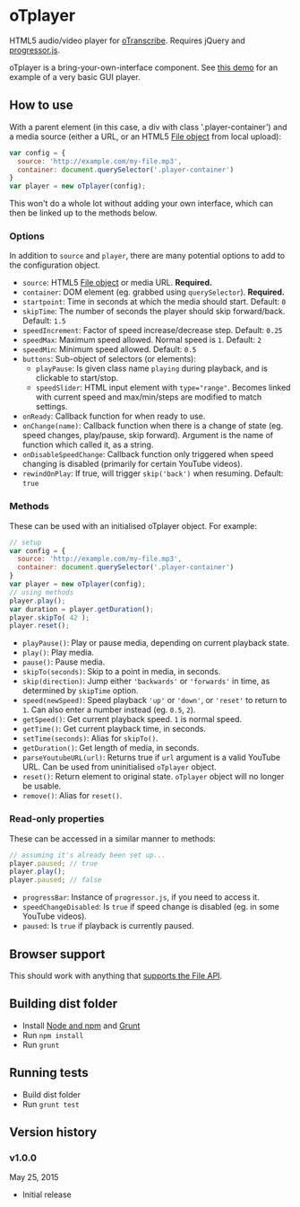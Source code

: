 # oTplayer

HTML5 audio/video player for [oTranscribe](https://github.com/otranscribe/otranscribe). Requires jQuery and [progressor.js](https://github.com/ejb/progressor.js).

oTplayer is a bring-your-own-interface component. See [this demo](http://otranscribe.com/oTplayer/examples/basic-player.html) for an example of a very basic GUI player.

## How to use

With a parent element (in this case, a div with class '.player-container') and a media source (either a URL, or an HTML5 [File object](https://developer.mozilla.org/en/docs/Web/API/File) from local upload):

```js
var config = {
  source: 'http://example.com/my-file.mp3',
  container: document.querySelector('.player-container')
}
var player = new oTplayer(config);
```

This won't do a whole lot without adding your own interface, which can then be linked up to the methods below.

### Options

In addition to `source` and `player`, there are many potential options to add to the configuration object.

- `source`: HTML5 [File object](https://developer.mozilla.org/en/docs/Web/API/File) or media URL. **Required.**
- `container`: DOM element (eg. grabbed using `querySelector`). **Required.**
- `startpoint`: Time in seconds at which the media should start. Default: `0`
- `skipTime`: The number of seconds the player should skip forward/back. Default: `1.5`
- `speedIncrement`: Factor of speed increase/decrease step. Default: `0.25`
- `speedMax`: Maximum speed allowed. Normal speed is `1`. Default: `2`
- `speedMin`: Minimum speed allowed. Default: `0.5`
- `buttons`: Sub-object of selectors (or elements):
    - `playPause`: Is given class name `playing` during playback, and is clickable to start/stop.
    - `speedSlider`: HTML input element with `type="range"`. Becomes linked with current speed and max/min/steps are modified to match settings.
- `onReady`: Callback function for when ready to use.
- `onChange(name)`: Callback function when there is a change of state (eg. speed changes, play/pause, skip forward). Argument is the name of function which called it, as a string.
- `onDisableSpeedChange`: Callback function only triggered when speed changing is disabled (primarily for certain YouTube videos).
- `rewindOnPlay`: If true, will trigger `skip('back')` when resuming. Default: `true`

### Methods

These can be used with an initialised oTplayer object. For example:

```js
// setup
var config = {
  source: 'http://example.com/my-file.mp3',
  container: document.querySelector('.player-container')
}
var player = new oTplayer(config);
// using methods
player.play();
var duration = player.getDuration();
player.skipTo( 42 );
player.reset();
```

- `playPause()`: Play or pause media, depending on current playback state.
- `play()`: Play media.
- `pause()`: Pause media.
- `skipTo(seconds)`: Skip to a point in media, in seconds.
- `skip(direction)`: Jump either `'backwards'` or `'forwards'` in time, as determined by `skipTime` option.
- `speed(newSpeed)`: Speed playback `'up'` or `'down'`, or `'reset'` to return to `1`. Can also enter a number instead (eg. `0.5`, `2`).
- `getSpeed()`: Get current playback speed. `1` is normal speed.
- `getTime()`: Get current playback time, in seconds.
- `setTime(seconds)`: Alias for `skipTo()`.
- `getDuration()`: Get length of media, in seconds.
- `parseYoutubeURL(url)`: Returns true if `url` argument is a valid YouTube URL. Can be used from uninitialised `oTplayer` object.
- `reset()`: Return element to original state. `oTplayer` object will no longer be usable.
- `remove()`: Alias for `reset()`.

### Read-only properties

These can be accessed in a similar manner to methods:

```js
// assuming it's already been set up...
player.paused; // true
player.play();
player.paused; // false
```

- `progressBar`: Instance of `progressor.js`, if you need to access it.
- `speedChangeDisabled`: Is `true` if speed change is disabled (eg. in some YouTube videos).
- `paused`: Is `true` if playback is currently paused.

## Browser support

This should work with anything that [supports the File API](http://caniuse.com/#feat=fileapi).

## Building dist folder

- Install [Node and npm](https://nodejs.org) and [Grunt](http://gruntjs.com)
- Run `npm install`
- Run `grunt`

## Running tests

- Build dist folder
- Run `grunt test`

## Version history

### v1.0.0

May 25, 2015

- Initial release
